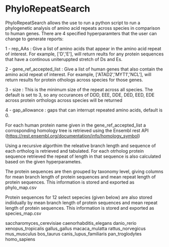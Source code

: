 # PhyloRepeatSearch

PhyloRepeatSearch allows the use to run a python script to run a phylogenetic analysis of amino acid repeats across species in comparison to human genes. There are 4 specified hyperparamters that the user can change to generate reports: 

1 - rep_AAs : Give a list of amino acids that appear in the amino acid repeat of interest. For example, ['D','E'], will return reults for any protein sequences that have a continous uniteruppted stretch of Ds and Es. 

2 - gene_ref_accepted_list : Give a list of human genes that also contain the amino acid repeat of interest. For example, ['ATAD2','MYT1','NCL'], will return results for protein othologs across species for those genes.

3 - size : This is the minimum size of the repeat across all species. The default is set to 3, so any occurances of DDD, EEE, DDE, DED, EED, EDE across protein orthologs across species will be returned

4 - gap_allowance : gaps that can interrupt repeated amino acids, default is 0.

For each human protein name given in the gene_ref_accepted_list a corrosponding homology tree is retrieved using the Ensembl rest API (https://rest.ensembl.org/documentation/info/homology_symbol)

Using a recursive algorthim the releative branch length and sequence of each ortholog is retrieved and tabulated. For each otrholog protein sequence retrieved the repeat of length in that sequence is also calculated based on the given hyperparametes.

The protein sequences are then grouped by taxonomy level, giving columns for mean branch length of protein sequences and mean repeat length of protein sequences. This information is stored and exported as phylo_map.csv

Protein sequences for 12 select sepecies (given below) are also stored indiidually by mean branch length of protein sequences and mean repeat length of protein sequences. This information is stored and exported as species_map.csv

saccharomyces_cerevisiae
caenorhabditis_elegans
danio_rerio
xenopus_tropicalis
gallus_gallus
macaca_mulatta
rattus_norvegicus
mus_musculus
bos_taurus
canis_lupus_familiaris
pan_troglodytes
homo_sapiens
